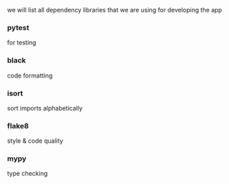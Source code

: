 we will list all dependency libraries that we are using for developing the app

### pytest
for testing

### black
code formatting

### isort
sort imports alphabetically 

### flake8
style & code quality 

### mypy
type checking 
